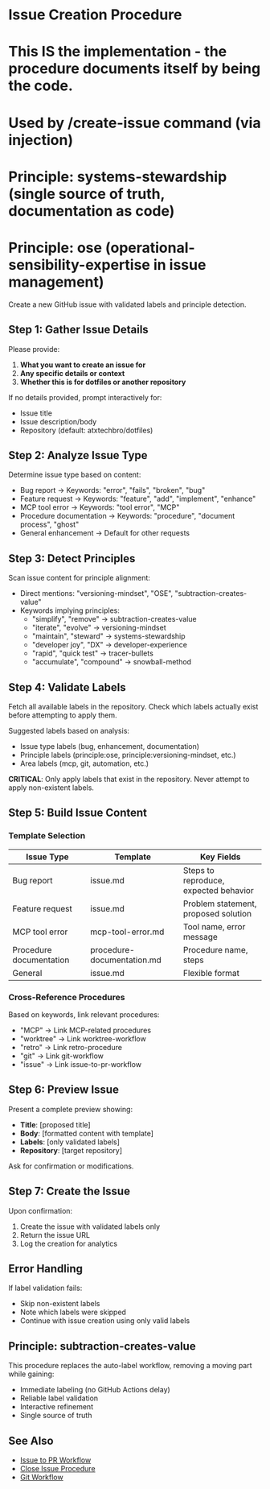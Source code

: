 # Issue Creation Procedure
# 
# This IS the implementation - the procedure documents itself by being the code.
# Used by /create-issue command (via injection)
#
# Principle: systems-stewardship (single source of truth, documentation as code)
# Principle: ose (operational-sensibility-expertise in issue management)

Create a new GitHub issue with validated labels and principle detection.

## Step 1: Gather Issue Details

Please provide:
1. **What you want to create an issue for**
2. **Any specific details or context**
3. **Whether this is for dotfiles or another repository**

If no details provided, prompt interactively for:
- Issue title
- Issue description/body
- Repository (default: atxtechbro/dotfiles)

## Step 2: Analyze Issue Type

Determine issue type based on content:
- Bug report → Keywords: "error", "fails", "broken", "bug"
- Feature request → Keywords: "feature", "add", "implement", "enhance"
- MCP tool error → Keywords: "tool error", "MCP"
- Procedure documentation → Keywords: "procedure", "document process", "ghost"
- General enhancement → Default for other requests

## Step 3: Detect Principles

Scan issue content for principle alignment:
- Direct mentions: "versioning-mindset", "OSE", "subtraction-creates-value"
- Keywords implying principles:
  - "simplify", "remove" → subtraction-creates-value
  - "iterate", "evolve" → versioning-mindset
  - "maintain", "steward" → systems-stewardship
  - "developer joy", "DX" → developer-experience
  - "rapid", "quick test" → tracer-bullets
  - "accumulate", "compound" → snowball-method

## Step 4: Validate Labels

Fetch all available labels in the repository.
Check which labels actually exist before attempting to apply them.

Suggested labels based on analysis:
- Issue type labels (bug, enhancement, documentation)
- Principle labels (principle:ose, principle:versioning-mindset, etc.)
- Area labels (mcp, git, automation, etc.)

**CRITICAL**: Only apply labels that exist in the repository.
Never attempt to apply non-existent labels.

## Step 5: Build Issue Content

### Template Selection

| Issue Type | Template | Key Fields |
|------------|----------|------------|
| Bug report | issue.md | Steps to reproduce, expected behavior |
| Feature request | issue.md | Problem statement, proposed solution |
| MCP tool error | mcp-tool-error.md | Tool name, error message |
| Procedure documentation | procedure-documentation.md | Procedure name, steps |
| General | issue.md | Flexible format |

### Cross-Reference Procedures

Based on keywords, link relevant procedures:
- "MCP" → Link MCP-related procedures
- "worktree" → Link worktree-workflow
- "retro" → Link retro-procedure
- "git" → Link git-workflow
- "issue" → Link issue-to-pr-workflow

## Step 6: Preview Issue

Present a complete preview showing:
- **Title**: [proposed title]
- **Body**: [formatted content with template]
- **Labels**: [only validated labels]
- **Repository**: [target repository]

Ask for confirmation or modifications.

## Step 7: Create the Issue

Upon confirmation:
1. Create the issue with validated labels only
2. Return the issue URL
3. Log the creation for analytics

## Error Handling

If label validation fails:
- Skip non-existent labels
- Note which labels were skipped
- Continue with issue creation using only valid labels

## Principle: subtraction-creates-value

This procedure replaces the auto-label workflow, removing a moving part while gaining:
- Immediate labeling (no GitHub Actions delay)
- Reliable label validation
- Interactive refinement
- Single source of truth

## See Also

- [Issue to PR Workflow](issue-to-pr-workflow.md)
- [Close Issue Procedure](close-issue-procedure.md)
- [Git Workflow](git-workflow.md)